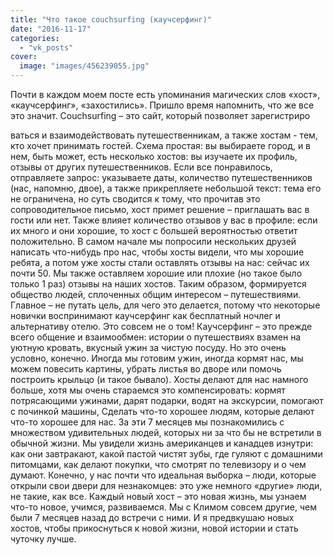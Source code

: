 ```yaml
---
title: "Что такое couchsurfing (каучсерфинг)"
date: "2016-11-17"
categories: 
  - "vk_posts"
cover:
  image: "images/456239055.jpg"
---
```


Почти в каждом моем посте есть упоминания магических слов «хост», «каучсерфинг», «захостились». Пришло время напомнить, что же все это значит. Couchsurfing – это сайт, который позволяет зарегистриро

<!--more--> ваться и взаимодействовать путешественникам, а также хостам - тем, кто хочет принимать гостей. Схема простая: вы выбираете город, и в нем, быть может, есть несколько хостов: вы изучаете их профиль, отзывы от других путешественников. Если все понравилось, отправляете запрос: указываете даты, количество путешественников (нас, напомню, двое), а также прикрепляете небольшой текст: тема его не ограничена, но суть сводится к тому, что прочитав это сопроводительное письмо, хост примет решение – приглашать вас в гости или нет. Также влияет количество отзывов у вас в профиле: если их много и они хорошие, то хост с большей вероятностью ответит положительно. В самом начале мы попросили нескольких друзей написать что-нибудь про нас, чтобы хосты видели, что мы хорошие ребята, а потом уже хосты стали оставлять отзывы на нас: сейчас их почти 50. Мы также оставляем хорошие или плохие (но такое было только 1 раз) отзывы на наших хостов. Таким образом, формируется общество людей, сплоченных общим интересом – путешествиями. Главное – не путать цель, для чего это делается, потому что некоторые новички воспринимают каучсерфинг как бесплатный ночлег и альтернативу отелю. Это совсем не о том! Каучсерфинг – это прежде всего общение и взаимообмен: истории о путешествиях взамен на уютную кровать, вкусный ужин за чистую посуду. Но это очень условно, конечно. Иногда мы готовим ужин, иногда кормят нас, мы можем повесить картины, убрать листья во дворе или помочь построить крыльцо (и такое бывало). Хосты делают для нас намного больше, хотя мы очень стараемся это компенсировать: кормят потрясающими ужинами, дарят подарки, водят на экскурсии, помогают с починкой машины, Сделать что-то хорошее людям, которые делают что-то хорошее для нас. За эти 7 месяцев мы познакомились с множеством удивительных людей, которых ни за что бы не встретили в обычной жизни. Мы увидели жизнь американцев и канадцев изнутри: как они завтракают, какой пастой чистят зубы, где гуляют с домашними питомцами, как делают покупки, что смотрят по телевизору и о чем думают. Конечно, у нас почти что идеальная выборка – люди, которые открыли свои двери для незнакомцев: это уже немного «другие» люди, не такие, как все. Каждый новый хост – это новая жизнь, мы узнаем что-то новое, учимся, развиваемся. Мы с Климом совсем другие, чем были 7 месяцев назад до встречи с ними. И я предвкушаю новых хостов, чтобы прикоснуться к новой жизни, новой истории и стать чуточку лучше.
